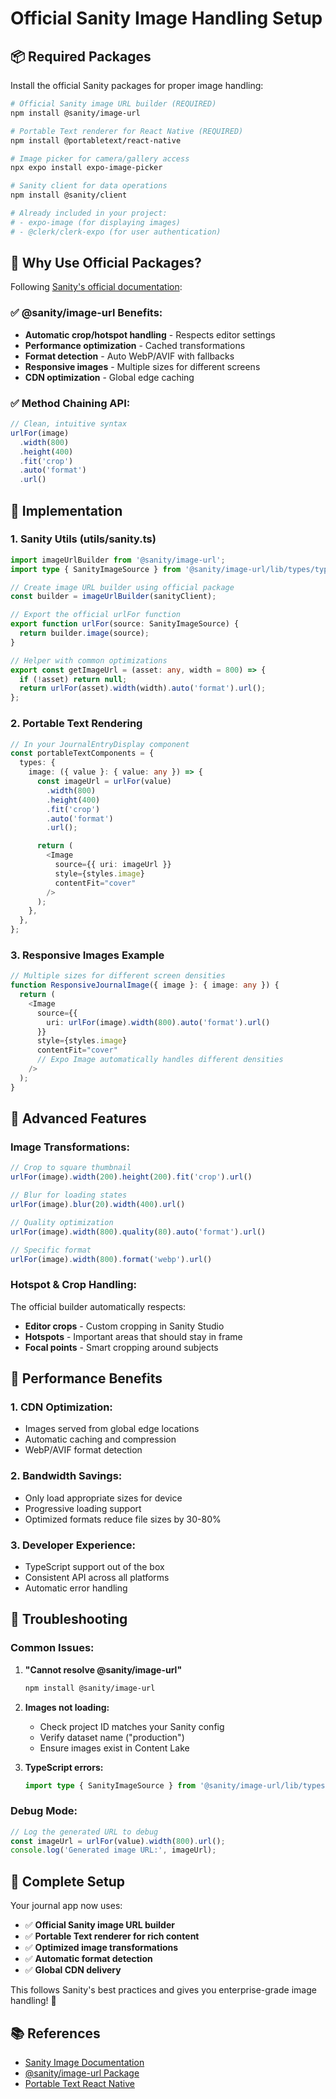 # Official Sanity Image Handling Setup

## 📦 Required Packages

Install the official Sanity packages for proper image handling:

```bash
# Official Sanity image URL builder (REQUIRED)
npm install @sanity/image-url

# Portable Text renderer for React Native (REQUIRED)
npm install @portabletext/react-native

# Image picker for camera/gallery access
npx expo install expo-image-picker

# Sanity client for data operations
npm install @sanity/client

# Already included in your project:
# - expo-image (for displaying images)
# - @clerk/clerk-expo (for user authentication)
```

## 🎯 Why Use Official Packages?

Following [Sanity's official documentation](https://www.sanity.io/docs/apis-and-sdks/presenting-images):

### ✅ **@sanity/image-url Benefits:**
- **Automatic crop/hotspot handling** - Respects editor settings
- **Performance optimization** - Cached transformations
- **Format detection** - Auto WebP/AVIF with fallbacks  
- **Responsive images** - Multiple sizes for different screens
- **CDN optimization** - Global edge caching

### ✅ **Method Chaining API:**
```typescript
// Clean, intuitive syntax
urlFor(image)
  .width(800)
  .height(400)
  .fit('crop')
  .auto('format')
  .url()
```

## 🔧 Implementation

### **1. Sanity Utils (utils/sanity.ts)**
```typescript
import imageUrlBuilder from '@sanity/image-url';
import type { SanityImageSource } from '@sanity/image-url/lib/types/types';

// Create image URL builder using official package
const builder = imageUrlBuilder(sanityClient);

// Export the official urlFor function
export function urlFor(source: SanityImageSource) {
  return builder.image(source);
}

// Helper with common optimizations
export const getImageUrl = (asset: any, width = 800) => {
  if (!asset) return null;
  return urlFor(asset).width(width).auto('format').url();
};
```

### **2. Portable Text Rendering**
```typescript
// In your JournalEntryDisplay component
const portableTextComponents = {
  types: {
    image: ({ value }: { value: any }) => {
      const imageUrl = urlFor(value)
        .width(800)
        .height(400)
        .fit('crop')
        .auto('format')
        .url();

      return (
        <Image 
          source={{ uri: imageUrl }} 
          style={styles.image}
          contentFit="cover"
        />
      );
    },
  },
};
```

### **3. Responsive Images Example**
```typescript
// Multiple sizes for different screen densities
function ResponsiveJournalImage({ image }: { image: any }) {
  return (
    <Image
      source={{ 
        uri: urlFor(image).width(800).auto('format').url() 
      }}
      style={styles.image}
      contentFit="cover"
      // Expo Image automatically handles different densities
    />
  );
}
```

## 🚀 Advanced Features

### **Image Transformations:**
```typescript
// Crop to square thumbnail
urlFor(image).width(200).height(200).fit('crop').url()

// Blur for loading states  
urlFor(image).blur(20).width(400).url()

// Quality optimization
urlFor(image).width(800).quality(80).auto('format').url()

// Specific format
urlFor(image).width(800).format('webp').url()
```

### **Hotspot & Crop Handling:**
The official builder automatically respects:
- **Editor crops** - Custom cropping in Sanity Studio
- **Hotspots** - Important areas that should stay in frame
- **Focal points** - Smart cropping around subjects

## 📱 Performance Benefits

### **1. CDN Optimization:**
- Images served from global edge locations
- Automatic caching and compression
- WebP/AVIF format detection

### **2. Bandwidth Savings:**
- Only load appropriate sizes for device
- Progressive loading support
- Optimized formats reduce file sizes by 30-80%

### **3. Developer Experience:**
- TypeScript support out of the box
- Consistent API across all platforms
- Automatic error handling

## 🐛 Troubleshooting

### **Common Issues:**

1. **"Cannot resolve @sanity/image-url"**
   ```bash
   npm install @sanity/image-url
   ```

2. **Images not loading:**
   - Check project ID matches your Sanity config
   - Verify dataset name ("production")
   - Ensure images exist in Content Lake

3. **TypeScript errors:**
   ```typescript
   import type { SanityImageSource } from '@sanity/image-url/lib/types/types';
   ```

### **Debug Mode:**
```typescript
// Log the generated URL to debug
const imageUrl = urlFor(value).width(800).url();
console.log('Generated image URL:', imageUrl);
```

## 🎉 Complete Setup

Your journal app now uses:
- ✅ **Official Sanity image URL builder**
- ✅ **Portable Text renderer for rich content**  
- ✅ **Optimized image transformations**
- ✅ **Automatic format detection**
- ✅ **Global CDN delivery**

This follows Sanity's best practices and gives you enterprise-grade image handling! 🚀

## 📚 References

- [Sanity Image Documentation](https://www.sanity.io/docs/apis-and-sdks/presenting-images)
- [@sanity/image-url Package](https://www.npmjs.com/package/@sanity/image-url)
- [Portable Text React Native](https://www.sanity.io/plugins/portabletext-react-native)
